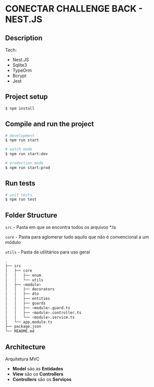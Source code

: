 # CONECTAR CHALLENGE BACK - NEST.JS

## Description

Tech:
- Nest.JS
- Sqlite3
- TypeOrm
- Bcrypt
- Jest

## Project setup

```bash
$ npm install
```

## Compile and run the project

```bash
# development
$ npm run start

# watch mode
$ npm run start:dev

# production mode
$ npm run start:prod
```

## Run tests

```bash
# unit tests
$ npm run test
```


## Folder Structure

`src` - Pasta em que se encontra todos os arquivos *.ts

`core` - Pasta para aglomerar tudo aquilo que não é convencional a um módulo

`utils` - Pasta de utilitários para uso geral

```bash
.
├── src
│   ├── core
│   │   ├── enum
│   │   └── utils
│   ├── <module>
│   │   ├── decorators
│   │   ├── dto
│   │   ├── entities
│   │   ├── guards
│   │   ├── <module>.guard.ts
│   │   ├── <module>.controller.ts
│   │   └── <module>.service.ts
│   └── app.module.ts
├── package.json
└── README.md
```

## Architecture

Arquitetura MVC

- **Model** são as **Entidades**
- **View** são os **Controllers**
- **Controllers** são os **Serviços**
